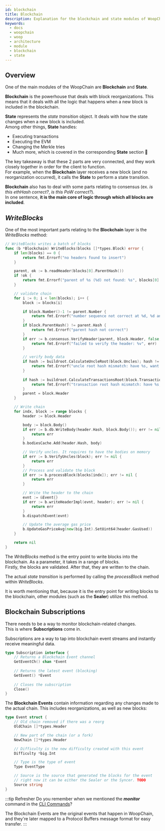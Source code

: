 ```yaml
---
id: blockchain
title: Blockchain
description: Explanation for the blockchain and state modules of WoopChain.
keywords:
  - docs
  - woopchain
  - woop
  - architecture
  - module
  - blockchain
  - state
---
```


## Overview

One of the main modules of the WoopChain are **Blockchain** and **State**. <br />

**Blockchain** is the powerhouse that deals with block reorganizations. This means that it deals with all the logic that happens when a new block is included in the blockchain.

**State** represents the *state transition* object. It deals with how the state changes when a new block is included. <br /> Among other things, **State** handles:
* Executing transactions
* Executing the EVM
* Changing the Merkle tries
* Much more, which is covered in the corresponding **State** section 🙂

The key takeaway is that these 2 parts are very connected, and they work closely together in order for the client to function. <br /> For example, when the **Blockchain** layer receives a new block (and no reorganization occurred), it calls the **State** to perform a state transition.

**Blockchain** also has to deal with some parts relating to consensus (ex. *is this ethHash correct?*, *is this PoW correct?*). <br /> In one sentence, **it is the main core of logic through which all blocks are included**.

## *WriteBlocks*

One of the most important parts relating to the **Blockchain** layer is the *WriteBlocks* method:

````go title="blockchain/blockchain.go"
// WriteBlocks writes a batch of blocks
func (b *Blockchain) WriteBlocks(blocks []*types.Block) error {
	if len(blocks) == 0 {
		return fmt.Errorf("no headers found to insert")
	}

	parent, ok := b.readHeader(blocks[0].ParentHash())
	if !ok {
		return fmt.Errorf("parent of %s (%d) not found: %s", blocks[0].Hash().String(), blocks[0].Number(), blocks[0].ParentHash())
	}

	// validate chain
	for i := 0; i < len(blocks); i++ {
		block := blocks[i]

		if block.Number()-1 != parent.Number {
			return fmt.Errorf("number sequence not correct at %d, %d and %d", i, block.Number(), parent.Number)
		}
		if block.ParentHash() != parent.Hash {
			return fmt.Errorf("parent hash not correct")
		}
		if err := b.consensus.VerifyHeader(parent, block.Header, false, true); err != nil {
			return fmt.Errorf("failed to verify the header: %v", err)
		}

		// verify body data
		if hash := buildroot.CalculateUncleRoot(block.Uncles); hash != block.Header.Sha3Uncles {
			return fmt.Errorf("uncle root hash mismatch: have %s, want %s", hash, block.Header.Sha3Uncles)
		}
		
		if hash := buildroot.CalculateTransactionsRoot(block.Transactions); hash != block.Header.TxRoot {
			return fmt.Errorf("transaction root hash mismatch: have %s, want %s", hash, block.Header.TxRoot)
		}
		parent = block.Header
	}

	// Write chain
	for indx, block := range blocks {
		header := block.Header

		body := block.Body()
		if err := b.db.WriteBody(header.Hash, block.Body()); err != nil {
			return err
		}
		b.bodiesCache.Add(header.Hash, body)

		// Verify uncles. It requires to have the bodies on memory
		if err := b.VerifyUncles(block); err != nil {
			return err
		}
		// Process and validate the block
		if err := b.processBlock(blocks[indx]); err != nil {
			return err
		}

		// Write the header to the chain
		evnt := &Event{}
		if err := b.writeHeaderImpl(evnt, header); err != nil {
			return err
		}
		b.dispatchEvent(evnt)

		// Update the average gas price
		b.UpdateGasPriceAvg(new(big.Int).SetUint64(header.GasUsed))
	}

	return nil
}
````
The *WriteBlocks* method is the entry point to write blocks into the blockchain. As a parameter, it takes in a range of blocks.<br />
Firstly, the blocks are validated. After that, they are written to the chain.

The actual *state transition* is performed by calling the *processBlock* method within *WriteBlocks*.

It is worth mentioning that, because it is the entry point for writing blocks to the blockchain, other modules (such as the **Sealer**) utilize this method.

## Blockchain Subscriptions

There needs to be a way to monitor blockchain-related changes. <br />
This is where **Subscriptions** come in. 

Subscriptions are a way to tap into blockchain event streams and instantly receive meaningful data.

````go title="blockchain/subscription.go"
type Subscription interface {
    // Returns a Blockchain Event channel
	GetEventCh() chan *Event
	
	// Returns the latest event (blocking)
	GetEvent() *Event
	
	// Closes the subscription
	Close()
}
````

The **Blockchain Events** contain information regarding any changes made to the actual chain. This includes reorganizations, as well as new blocks:

````go title="blockchain/subscription.go"
type Event struct {
	// Old chain removed if there was a reorg
	OldChain []*types.Header

	// New part of the chain (or a fork)
	NewChain []*types.Header

	// Difficulty is the new difficulty created with this event
	Difficulty *big.Int

	// Type is the type of event
	Type EventType

	// Source is the source that generated the blocks for the event
	// right now it can be either the Sealer or the Syncer. TODO
	Source string
}
````

:::tip Refresher
Do you remember when we mentioned the ***monitor*** command in the [CLI Commands](/docs/woop/get-started/cli-commands)?

The Blockchain Events are the original events that happen in WoopChain, and they're later mapped to a Protocol Buffers message format for easy transfer.
:::